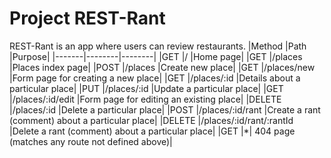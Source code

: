 # Project REST-Rant

REST-Rant is an app where users can review restaurants.
|Method	|Path	|Purpose|
|-------|--------|--------|
|GET	|/	|Home page|
|GET	|/places	|Places index page|
|POST	|/places	|Create new place|
|GET	|/places/new	|Form page for creating a new place|
|GET	|/places/:id	|Details about a particular place|
|PUT	|/places/:id	|Update a particular place|
|GET	|/places/:id/edit	|Form page for editing an existing place|
|DELETE	|/places/:id	|Delete a particular place|
|POST	|/places/:id/rant	|Create a rant (comment) about a particular place|
|DELETE	|/places/:id/rant/:rantId	|Delete a rant (comment) about a particular place|
|GET	|*|	404 page (matches any route not defined above)|